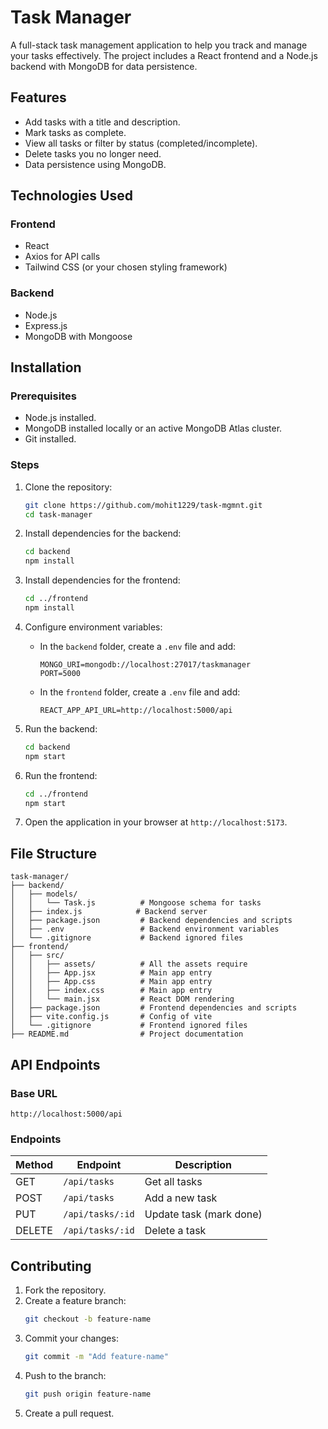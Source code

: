 
# Task Manager

A full-stack task management application to help you track and manage your tasks effectively. The project includes a React frontend and a Node.js backend with MongoDB for data persistence.

## Features
- Add tasks with a title and description.
- Mark tasks as complete.
- View all tasks or filter by status (completed/incomplete).
- Delete tasks you no longer need.
- Data persistence using MongoDB.

## Technologies Used
### Frontend
- React
- Axios for API calls
- Tailwind CSS (or your chosen styling framework)

### Backend
- Node.js
- Express.js
- MongoDB with Mongoose

## Installation
### Prerequisites
- Node.js installed.
- MongoDB installed locally or an active MongoDB Atlas cluster.
- Git installed.

### Steps
1. Clone the repository:
   ```bash
   git clone https://github.com/mohit1229/task-mgmnt.git
   cd task-manager
   ```

2. Install dependencies for the backend:
   ```bash
   cd backend
   npm install
   ```

3. Install dependencies for the frontend:
   ```bash
   cd ../frontend
   npm install
   ```

4. Configure environment variables:
   - In the `backend` folder, create a `.env` file and add:
     ```
     MONGO_URI=mongodb://localhost:27017/taskmanager
     PORT=5000
     ```
   - In the `frontend` folder, create a `.env` file and add:
     ```
     REACT_APP_API_URL=http://localhost:5000/api
     ```


5. Run the backend:
   ```bash
   cd backend
   npm start
   ```

6. Run the frontend:
   ```bash
   cd ../frontend
   npm start
   ```

7. Open the application in your browser at `http://localhost:5173`.

## File Structure
```
task-manager/
├── backend/
│   ├── models/
│   │   └── Task.js          # Mongoose schema for tasks
│   ├── index.js            # Backend server
│   ├── package.json         # Backend dependencies and scripts
│   ├── .env                 # Backend environment variables
│   └── .gitignore           # Backend ignored files
├── frontend/
│   ├── src/
│   │   ├── assets/          # All the assets require
│   │   ├── App.jsx          # Main app entry
│   │   ├── App.css          # Main app entry
│   │   ├── index.css        # Main app entry
│   │   └── main.jsx         # React DOM rendering
│   ├── package.json         # Frontend dependencies and scripts
│   ├── vite.config.js       # Config of vite
│   └── .gitignore           # Frontend ignored files
├── README.md                # Project documentation
```

## API Endpoints
### Base URL
`http://localhost:5000/api`

### Endpoints
| Method | Endpoint       | Description              |
|--------|----------------|--------------------------|
| GET    | `/api/tasks`       | Get all tasks           |
| POST   | `/api/tasks`       | Add a new task          |
| PUT  | `/api/tasks/:id`   | Update task (mark done) |
| DELETE | `/api/tasks/:id`   | Delete a task           |

## Contributing
1. Fork the repository.
2. Create a feature branch:
   ```bash
   git checkout -b feature-name
   ```
3. Commit your changes:
   ```bash
   git commit -m "Add feature-name"
   ```
4. Push to the branch:
   ```bash
   git push origin feature-name
   ```
5. Create a pull request.
